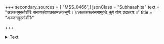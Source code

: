 +++
secondary_sources = [ "MSS_0466",]
jsonClass = "Subhaashita"
text = "अञ्जनमुस्तोशीरैः सनागकोशातकामलकचूर्णैः।  \nकतकफलसमायुक्तैः कूपे योगः प्रदातव्यः॥"
title = "अञ्जनमुस्तोशीरैः"

+++

<details><summary>Text</summary>

अञ्जनमुस्तोशीरैः सनागकोशातकामलकचूर्णैः।  
कतकफलसमायुक्तैः कूपे योगः प्रदातव्यः॥
</details>
